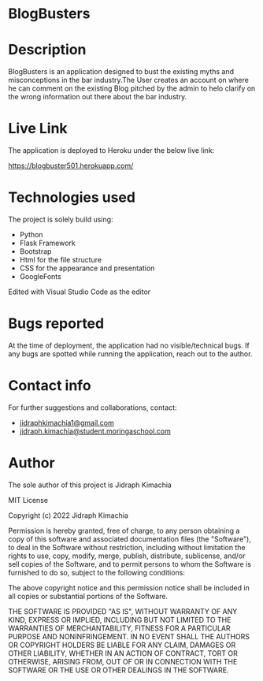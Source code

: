 # BlogBusters

# Description
BlogBusters is an application designed to bust the existing myths and misconceptions in the bar industry.The User creates an account on where he can comment on the existing Blog pitched by the admin to helo clarify on the wrong information out there about the bar industry.

# Live Link
The application is deployed to Heroku under the below live link:

https://blogbuster501.herokuapp.com/

# Technologies used
The project is solely build using:
* Python
* Flask Framework
* Bootstrap
* Html for the file structure
* CSS for the appearance and presentation
* GoogleFonts 

Edited with Visual Studio Code as the editor

# Bugs reported
At the time of deployment, the application had no visible/technical bugs. If any bugs are spotted while running the application, reach out to the author.

# Contact info
For further suggestions and collaborations, contact:
* jidraphkimachia1@gmail.com
* jidraph.kimachia@student.moringaschool.com

# Author
The sole author of this project is Jidraph Kimachia

MIT License

Copyright (c) 2022 Jidraph Kimachia

Permission is hereby granted, free of charge, to any person obtaining a copy
of this software and associated documentation files (the "Software"), to deal
in the Software without restriction, including without limitation the rights
to use, copy, modify, merge, publish, distribute, sublicense, and/or sell
copies of the Software, and to permit persons to whom the Software is
furnished to do so, subject to the following conditions:

The above copyright notice and this permission notice shall be included in all
copies or substantial portions of the Software.

THE SOFTWARE IS PROVIDED "AS IS", WITHOUT WARRANTY OF ANY KIND, EXPRESS OR
IMPLIED, INCLUDING BUT NOT LIMITED TO THE WARRANTIES OF MERCHANTABILITY,
FITNESS FOR A PARTICULAR PURPOSE AND NONINFRINGEMENT. IN NO EVENT SHALL THE
AUTHORS OR COPYRIGHT HOLDERS BE LIABLE FOR ANY CLAIM, DAMAGES OR OTHER
LIABILITY, WHETHER IN AN ACTION OF CONTRACT, TORT OR OTHERWISE, ARISING FROM,
OUT OF OR IN CONNECTION WITH THE SOFTWARE OR THE USE OR OTHER DEALINGS IN THE
SOFTWARE.
